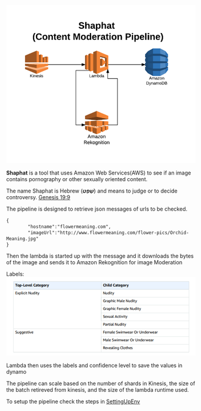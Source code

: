 ![](docs/SettingUpEnv/assets/Shaphat.png)

**Shaphat** is a tool that uses Amazon Web Services(AWS) to see if an image contains pornography or other sexually oriented content.

The name Shaphat is Hebrew (***שָׁפַט***) and means to judge or to decide controversy.
[Genesis 19:9](https://www.blueletterbible.org/esv/gen/19/9/s_19009)

The pipeline is designed to retrieve json messages of urls to be checked.

```
{
        "hostname":"flowermeaning.com",
        "imageUrl":"http://www.flowermeaning.com/flower-pics/Orchid-Meaning.jpg"
}
```

Then the lambda is started up with the message and it downloads the bytes of the image and sends it to Amazon Rekognition for image Moderation

Labels:
![](assets/README-6bd5a.png)

Lambda then uses the labels and confidence level to save the values in dynamo

The pipeline can scale based on the number of shards in Kinesis, the size of the batch retireved from kinesis, and the size of the lambda runtime used.

To setup the pipeline check the steps in [SettingUpEnv](Docs/SettingUpEnv)
